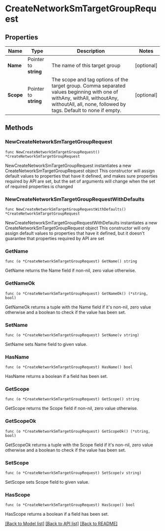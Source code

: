 # CreateNetworkSmTargetGroupRequest

## Properties

Name | Type | Description | Notes
------------ | ------------- | ------------- | -------------
**Name** | Pointer to **string** | The name of this target group | [optional] 
**Scope** | Pointer to **string** | The scope and tag options of the target group. Comma separated values beginning with one of withAny, withAll, withoutAny, withoutAll, all, none, followed by tags. Default to none if empty. | [optional] 

## Methods

### NewCreateNetworkSmTargetGroupRequest

`func NewCreateNetworkSmTargetGroupRequest() *CreateNetworkSmTargetGroupRequest`

NewCreateNetworkSmTargetGroupRequest instantiates a new CreateNetworkSmTargetGroupRequest object
This constructor will assign default values to properties that have it defined,
and makes sure properties required by API are set, but the set of arguments
will change when the set of required properties is changed

### NewCreateNetworkSmTargetGroupRequestWithDefaults

`func NewCreateNetworkSmTargetGroupRequestWithDefaults() *CreateNetworkSmTargetGroupRequest`

NewCreateNetworkSmTargetGroupRequestWithDefaults instantiates a new CreateNetworkSmTargetGroupRequest object
This constructor will only assign default values to properties that have it defined,
but it doesn't guarantee that properties required by API are set

### GetName

`func (o *CreateNetworkSmTargetGroupRequest) GetName() string`

GetName returns the Name field if non-nil, zero value otherwise.

### GetNameOk

`func (o *CreateNetworkSmTargetGroupRequest) GetNameOk() (*string, bool)`

GetNameOk returns a tuple with the Name field if it's non-nil, zero value otherwise
and a boolean to check if the value has been set.

### SetName

`func (o *CreateNetworkSmTargetGroupRequest) SetName(v string)`

SetName sets Name field to given value.

### HasName

`func (o *CreateNetworkSmTargetGroupRequest) HasName() bool`

HasName returns a boolean if a field has been set.

### GetScope

`func (o *CreateNetworkSmTargetGroupRequest) GetScope() string`

GetScope returns the Scope field if non-nil, zero value otherwise.

### GetScopeOk

`func (o *CreateNetworkSmTargetGroupRequest) GetScopeOk() (*string, bool)`

GetScopeOk returns a tuple with the Scope field if it's non-nil, zero value otherwise
and a boolean to check if the value has been set.

### SetScope

`func (o *CreateNetworkSmTargetGroupRequest) SetScope(v string)`

SetScope sets Scope field to given value.

### HasScope

`func (o *CreateNetworkSmTargetGroupRequest) HasScope() bool`

HasScope returns a boolean if a field has been set.


[[Back to Model list]](../README.md#documentation-for-models) [[Back to API list]](../README.md#documentation-for-api-endpoints) [[Back to README]](../README.md)


